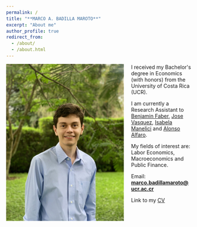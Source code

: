 ```yaml
---
permalink: /
title: "**MARCO A. BADILLA MAROTO**"
excerpt: "About me"
author_profile: true
redirect_from: 
  - /about/
  - /about.html
---
```


<img class="img-responsive" style="float: left; margin: 0px 20px 20px 0px;" src="/images/photo.jpg" width="320"> 

I received my Bachelor's degree in Economics (with honors) from the University of Costa Rica (UCR).

I am currently a Research Assistant to [Benjamin Faber](https://eml.berkeley.edu//~faberb/), [Jose Vasquez](https://jpvasquez-econ.github.io/), [Isabela Manelici](https://www.isabelamanelici.com/) and [Alonso Alfaro](https://sites.google.com/view/alfarourena).

My fields of interest are: Labor Economics, Macroeconomics and Public Finance.

Email: **marco.badillamaroto@ucr.ac.cr**

Link to my [CV](/files/CV_M_A_Badilla.pdf)  

